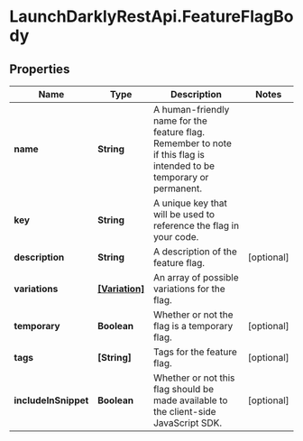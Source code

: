 # LaunchDarklyRestApi.FeatureFlagBody

## Properties
Name | Type | Description | Notes
------------ | ------------- | ------------- | -------------
**name** | **String** | A human-friendly name for the feature flag. Remember to note if this flag is intended to be temporary or permanent. | 
**key** | **String** | A unique key that will be used to reference the flag in your code. | 
**description** | **String** | A description of the feature flag. | [optional] 
**variations** | [**[Variation]**](Variation.md) | An array of possible variations for the flag. | 
**temporary** | **Boolean** | Whether or not the flag is a temporary flag. | [optional] 
**tags** | **[String]** | Tags for the feature flag. | [optional] 
**includeInSnippet** | **Boolean** | Whether or not this flag should be made available to the client-side JavaScript SDK. | [optional] 


